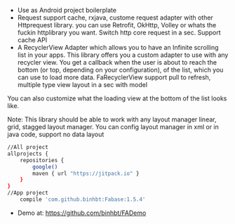 - Use as Android project boilerplate 
- Request support cache, rxjava, custome request adapter with other Httprequest library. you can use Retrofit, OkHttp, Volley or whats the fuckin httplibrary you want. Switch http core request in a sec. Support cache API 
- A RecyclerView Adapter which allows you to have an Infinite scrolling list in your apps. This library offers you a custom adapter to use with any recycler view. You get a callback when the user is about to reach the bottom (or top, depending on your configuration), of the list, which you can use to load more data. FaRecyclerView support pull to refresh, multiple type view layout in a sec with model

You can also customize what the loading view at the bottom of the list looks like.

Note: This library should be able to work with any layout manager linear, grid, stagged layout manager. You can config layout manager in xml or in java code, support no data layout
```sh
//All project
allprojects {
    repositories {
        google()
        maven { url "https://jitpack.io" }
    }
}
//App project
    compile 'com.github.binhbt:Fabase:1.5.4'
```
- Demo at:
https://github.com/binhbt/FADemo
